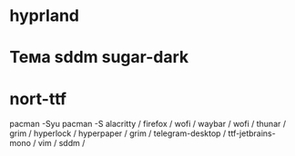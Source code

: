 # hyprland
# Тема sddm sugar-dark
# nort-ttf

pacman -Syu 
pacman -S alacritty /
firefox /
wofi /
waybar /
wofi /
thunar /
grim /
hyperlock /
hyperpaper /
grim /
telegram-desktop /
ttf-jetbrains-mono /
vim /
sddm /

